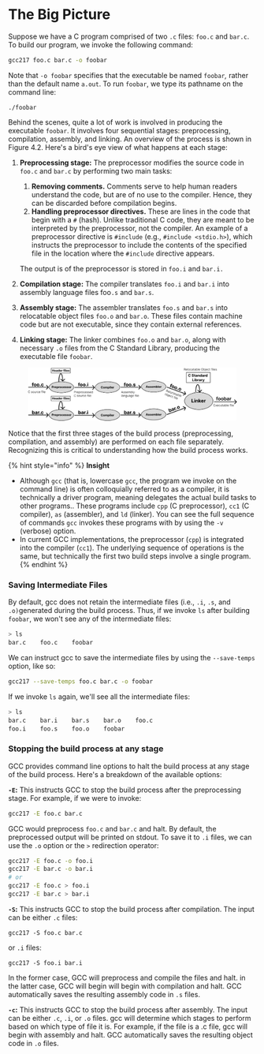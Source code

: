 # The Big Picture

Suppose we have a C program comprised of two `.c` files: `foo.c` and `bar.c`. To build our program, we invoke the following command:&#x20;

```bash
gcc217 foo.c bar.c -o foobar
```

Note that `-o foobar` specifies that the executable be named `foobar`_,_ rather than the default name `a.out`. To run `foobar`, we type its pathname on the command line:

```
./foobar
```

Behind the scenes, quite a lot of work is involved in producing the executable `foobar`. It involves four sequential stages: preprocessing, compilation, assembly, and linking. An overview of the process is shown in Figure 4.2. Here's a bird's eye view of what happens at each stage:

1.  **Preprocessing stage:** The preprocessor modifies the source code in `foo.c` and `bar.c` by performing two main tasks:

    1. **Removing comments.** Comments serve to help human readers understand the code, but are of no use to the compiler. Hence, they can be discarded before compilation begins.&#x20;
    2. **Handling preprocessor directives.** These are lines in the code that begin with a `#` (hash). Unlike traditional C code, they are meant to be interpreted by the preprocessor, not the compiler. An example of a preprocessor directive is `#include` (e.g., `#include <stdio.h>`), which instructs the preprocessor to include the contents of the specified file in the location where the `#include` directive appears.&#x20;

    The output is of the preprocessor is stored in `foo.i` and `bar.i.`&#x20;
2. **Compilation stage:** The compiler translates `foo.i` and `bar.i` into assembly language files foo`.s` and `bar.s`.&#x20;
3. **Assembly stage:** The assembler translates `foo.s` and `bar.s` into relocatable object files `foo.o` and `bar.o`. These files contain machine code but are not executable, since they contain external references.&#x20;
4. **Linking stage:** The linker combines `foo.o` and `bar.o`, along with necessary `.o` files from the C Standard Library, producing the executable file `foobar`.

<figure><img src="../../.gitbook/assets/Group 70 (2).png" alt=""><figcaption></figcaption></figure>

Notice that the first three stages of the build process (preprocessing, compilation, and assembly) are performed on each file separately. Recognizing this is critical to understanding how the build process works.

{% hint style="info" %}
**Insight**

* Although `gcc` (that is, lowercase `gcc`, the program we invoke on the command line)  is often colloquially referred to as a compiler, it is technically a driver program, meaning delegates the actual build tasks to other programs.. These programs include `cpp` (C preprocessor), `cc1` (C compiler), `as` (assembler), and `ld` (linker). You can see the full sequence of commands `gcc` invokes these programs with by using the `-v` (verbose) option.
* In current GCC implementations, the preprocessor (`cpp`) is integrated into the compiler (`cc1`). The underlying sequence of operations is the same, but technically the first two build steps involve a single program.&#x20;
{% endhint %}

### Saving Intermediate Files

By default, gcc does not retain the intermediate files (i.e., `.i`, `.s`, and `.o)`generated during the build process. Thus, if we invoke `ls` after building `foobar`, we won't see any of the intermediate files:&#x20;

```bash
> ls
bar.c    foo.c    foobar
```

We can instruct gcc to save the intermediate files by using the `--save-temps` option, like so:

```bash
gcc217 --save-temps foo.c bar.c -o foobar
```

If we invoke `ls` again, we'll see all the intermediate files:&#x20;

```bash
> ls
bar.c    bar.i    bar.s    bar.o    foo.c    
foo.i    foo.s    foo.o    foobar   
```

### Stopping the build process at any stage

GCC provides command line options to halt the build process at any stage of the build process. Here's a breakdown of the available options:

**`-E`:**  This instructs GCC to stop the build process after the preprocessing stage. For example, if we were to invoke:

```bash
gcc217 -E foo.c bar.c
```

GCC would preprocess `foo.c` and `bar.c` and halt. By default, the preprocessed output will be printed on stdout. To save it to `.i` files, we can use the `.o` option or the `>` redirection operator:&#x20;

```bash
gcc217 -E foo.c -o foo.i
gcc217 -E bar.c -o bar.i
# or
gcc217 -E foo.c > foo.i
gcc217 -E bar.c > bar.i
```

**`-S`:** This instructs GCC to stop the build process after compilation. The input can be either `.c` files:&#x20;

```
gcc217 -S foo.c bar.c 
```

or `.i` files:

```
gcc217 -S foo.i bar.i
```

In the former case, GCC will preprocess and compile the files and halt. in the latter case, GCC will begin will begin with compilation and halt. GCC automatically saves the resulting assembly code in `.s` files.

**`-c`:** This instructs GCC to stop the build process after assembly. The input can be either `.c`, `.i`, or `.o` files. gcc will determine which stages to perform based on which type of file it is. For example, if the file is a .c file, gcc will begin with assembly and halt. GCC automatically saves the resulting object code in `.o` files.&#x20;
